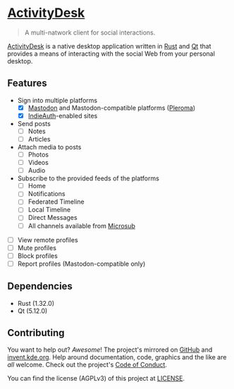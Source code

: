 # [ActivityDesk](https://activitydesk.black.af)

> A multi-natwork client for social interactions.

[ActivityDesk][1] is a native desktop application written in [Rust][] and [Qt][]
that provides a means of interacting with the social Web from your personal
desktop.

## Features

 * Sign into multiple platforms
   * [x] [Mastodon][] and Mastodon-compatible platforms ([Pleroma][])
   * [x] [IndieAuth][]-enabled sites
 * Send posts
   * [ ] Notes
   * [ ] Articles
 * Attach media to posts
   * [ ] Photos
   * [ ] Videos
   * [ ] Audio
 * Subscribe to the provided feeds of the platforms
   * [ ] Home
   * [ ] Notifications
   * [ ] Federated Timeline
   * [ ] Local Timeline
   * [ ] Direct Messages
   * [ ] All channels available from [Microsub][]
 * [ ] View remote profiles
 * [ ] Mute profiles
 * [ ] Block profiles
 * [ ] Report profiles (Mastodon-compatible only)

## Dependencies

 * Rust (1.32.0)
 * Qt (5.12.0)

## Contributing

You want to help out? _Awesome_! The project's mirrored on [GitHub][] and
[invent.kde.org][]. Help around documentation, code, graphics and the like are
_all_ welcome. Check out the project's [Code of Conduct][2].

You can find the license (AGPLv3) of this project at [LICENSE](./LICENSE).

[1]: https://activitydesk.black.af
[2]: ./CODE_OF_CONDUCT.markdown
[rust]: https://rustlang.org
[qt]: https://qt.io
[indieauth]: https://indieauth.com
[mastodon]: https://joinmastodon.org
[pleroma]: https://pleroma.social/
[microsub]: https://indieweb.org/Microsub
[invent.kde.org]: https://invent.kde.org/jalcine/activitydesk
[github]: https://github.com/blackaf/activitydesk
